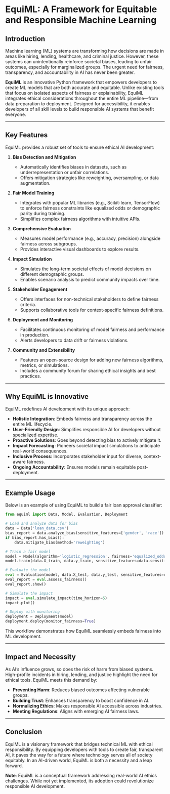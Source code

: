 # EquiML: A Framework for Equitable and Responsible Machine Learning

## Introduction

Machine learning (ML) systems are transforming how decisions are made in areas like hiring, lending, healthcare, and criminal justice. However, these systems can unintentionally reinforce societal biases, leading to unfair outcomes, especially for marginalized groups. The urgent need for fairness, transparency, and accountability in AI has never been greater.

**EquiML** is an innovative Python framework that empowers developers to create ML models that are both accurate and equitable. Unlike existing tools that focus on isolated aspects of fairness or explainability, EquiML integrates ethical considerations throughout the entire ML pipeline—from data preparation to deployment. Designed for accessibility, it enables developers of all skill levels to build responsible AI systems that benefit everyone.

---

## Key Features

EquiML provides a robust set of tools to ensure ethical AI development:

1. **Bias Detection and Mitigation**  
   - Automatically identifies biases in datasets, such as underrepresentation or unfair correlations.  
   - Offers mitigation strategies like reweighting, oversampling, or data augmentation.

2. **Fair Model Training**  
   - Integrates with popular ML libraries (e.g., Scikit-learn, TensorFlow) to enforce fairness constraints like equalized odds or demographic parity during training.  
   - Simplifies complex fairness algorithms with intuitive APIs.

3. **Comprehensive Evaluation**  
   - Measures model performance (e.g., accuracy, precision) alongside fairness across subgroups.  
   - Provides interactive visual dashboards to explore results.

4. **Impact Simulation**  
   - Simulates the long-term societal effects of model decisions on different demographic groups.  
   - Enables scenario analysis to predict community impacts over time.

5. **Stakeholder Engagement**  
   - Offers interfaces for non-technical stakeholders to define fairness criteria.  
   - Supports collaborative tools for context-specific fairness definitions.

6. **Deployment and Monitoring**  
   - Facilitates continuous monitoring of model fairness and performance in production.  
   - Alerts developers to data drift or fairness violations.

7. **Community and Extensibility**  
   - Features an open-source design for adding new fairness algorithms, metrics, or simulations.  
   - Includes a community forum for sharing ethical insights and best practices.

---

## Why EquiML is Innovative

EquiML redefines AI development with its unique approach:

- **Holistic Integration**: Embeds fairness and transparency across the entire ML lifecycle.  
- **User-Friendly Design**: Simplifies responsible AI for developers without specialized expertise.  
- **Proactive Solutions**: Goes beyond detecting bias to actively mitigate it.  
- **Impact Forecasting**: Pioneers societal impact simulations to anticipate real-world consequences.  
- **Inclusive Process**: Incorporates stakeholder input for diverse, context-aware fairness.  
- **Ongoing Accountability**: Ensures models remain equitable post-deployment.

---

## Example Usage

Below is an example of using EquiML to build a fair loan approval classifier:

```python
from equiml import Data, Model, Evaluation, Deployment

# Load and analyze data for bias
data = Data('loan_data.csv')
bias_report = data.analyze_bias(sensitive_features=['gender', 'race'])
if bias_report.has_bias():
    data.mitigate_bias(method='reweighting')

# Train a fair model
model = Model(algorithm='logistic_regression', fairness='equalized_odds')
model.train(data.X_train, data.y_train, sensitive_features=data.sensitive_features)

# Evaluate the model
eval = Evaluation(model, data.X_test, data.y_test, sensitive_features=data.sensitive_features)
eval_report = eval.assess_fairness()
eval_report.show()

# Simulate the impact
impact = eval.simulate_impact(time_horizon=5)
impact.plot()

# Deploy with monitoring
deployment = Deployment(model)
deployment.deploy(monitor_fairness=True)
```

This workflow demonstrates how EquiML seamlessly embeds fairness into ML development.

---

## Impact and Necessity

As AI’s influence grows, so does the risk of harm from biased systems. High-profile incidents in hiring, lending, and justice highlight the need for ethical tools. EquiML meets this demand by:

- **Preventing Harm**: Reduces biased outcomes affecting vulnerable groups.  
- **Building Trust**: Enhances transparency to boost confidence in AI.  
- **Normalizing Ethics**: Makes responsible AI accessible across industries.  
- **Meeting Regulations**: Aligns with emerging AI fairness laws.

---

## Conclusion

EquiML is a visionary framework that bridges technical ML with ethical responsibility. By equipping developers with tools to create fair, transparent AI, it paves the way for a future where technology serves all of society equitably. In an AI-driven world, EquiML is both a necessity and a leap forward.

**Note**: EquiML is a conceptual framework addressing real-world AI ethics challenges. While not yet implemented, its adoption could revolutionize responsible AI development.